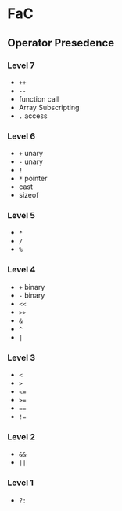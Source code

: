# FaC

## Operator Presedence

### Level 7
- `++`
- `--`
- function call
- Array Subscripting
- `.` access

### Level 6
- `+` unary
- `-` unary
- `!`
- `*` pointer
- cast
- sizeof

### Level 5
- `*`
- `/`
- `%`

### Level 4
- `+` binary
- `-` binary
- `<<`
- `>>`
- `&`
- `^`
- `|`

### Level 3
- `<`
- `>`
- `<=`
- `>=`
- `==`
- `!=`

### Level 2
- `&&`
- `||`

### Level 1
- `?:`
